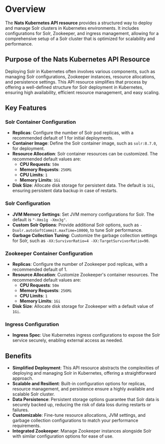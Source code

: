# Overview

The **Nats Kubernetes API resource** provides a structured way to deploy and manage Solr clusters in Kubernetes environments. It includes configurations for Solr, Zookeeper, and ingress management, allowing for a comprehensive setup of a Solr cluster that is optimized for scalability and performance.

## Purpose of the Nats Kubernetes API Resource

Deploying Solr in Kubernetes often involves various components, such as managing Solr configurations, Zookeeper instances, resource allocations, and persistence settings. This API resource simplifies that process by offering a well-defined structure for Solr deployment in Kubernetes, ensuring high availability, efficient resource management, and easy scaling.

## Key Features

### Solr Container Configuration

- **Replicas**: Configure the number of Solr pod replicas, with a recommended default of 1 for initial deployments.
- **Container Image**: Define the Solr container image, such as `solr:8.7.0`, for deployment.
- **Resource Allocation**: Solr container resources can be customized. The recommended default values are:
    - **CPU Requests**: `50m`
    - **Memory Requests**: `256Mi`
    - **CPU Limits**: `1`
    - **Memory Limits**: `1Gi`
- **Disk Size**: Allocate disk storage for persistent data. The default is `1Gi`, ensuring persistent data backup in case of restarts.

### Solr Configuration

- **JVM Memory Settings**: Set JVM memory configurations for Solr. The default is `"-Xms1g -Xmx3g"`.
- **Custom Solr Options**: Provide additional Solr options, such as `-Dsolr.autoSoftCommit.maxTime=10000`, to tune Solr performance.
- **Garbage Collection Tuning**: Customize the garbage collection settings for Solr, such as `-XX:SurvivorRatio=4 -XX:TargetSurvivorRatio=90`.

### Zookeeper Container Configuration

- **Replicas**: Configure the number of Zookeeper pod replicas, with a recommended default of 1.
- **Resource Allocation**: Customize Zookeeper's container resources. The recommended default values are:
    - **CPU Requests**: `50m`
    - **Memory Requests**: `256Mi`
    - **CPU Limits**: `1`
    - **Memory Limits**: `1Gi`
- **Disk Size**: Allocate disk storage for Zookeeper with a default value of `1Gi`.

### Ingress Configuration

- **Ingress Spec**: Use Kubernetes ingress configurations to expose the Solr service securely, enabling external access as needed.

## Benefits

- **Simplified Deployment**: This API resource abstracts the complexities of deploying and managing Solr in Kubernetes, offering a straightforward approach.
- **Scalable and Resilient**: Built-in configuration options for replicas, resource management, and persistence ensure a highly available and scalable Solr cluster.
- **Data Persistence**: Persistent storage options guarantee that Solr data is securely backed up, reducing the risk of data loss during restarts or failures.
- **Customizable**: Fine-tune resource allocations, JVM settings, and garbage collection configurations to match your performance requirements.
- **Integrated Zookeeper**: Manage Zookeeper instances alongside Solr with similar configuration options for ease of use.
